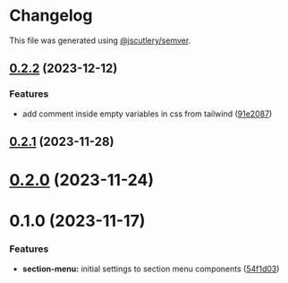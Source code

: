 # Changelog

This file was generated using [@jscutlery/semver](https://github.com/jscutlery/semver).

## [0.2.2](https://gitlab.ir7.com.br/r7/front-monorepo/compare/ui-section-menu-0.2.1...ui-section-menu-0.2.2) (2023-12-12)

### Features

- add comment inside empty variables in css from tailwind ([91e2087](https://gitlab.ir7.com.br/r7/front-monorepo/commit/91e208700db842328932c806aac0482e689cf86b))

## [0.2.1](https://gitlab.ir7.com.br/r7/front-monorepo/compare/ui-section-menu-0.2.0...ui-section-menu-0.2.1) (2023-11-28)

# [0.2.0](https://gitlab.ir7.com.br/r7/front-monorepo/compare/ui-section-menu-0.1.0...ui-section-menu-0.2.0) (2023-11-24)

# 0.1.0 (2023-11-17)

### Features

- **section-menu:** initial settings to section menu components ([54f1d03](https://gitlab.ir7.com.br/r7/front-monorepo/commit/54f1d03194450f28de73dadda60ca31b4387f57e))
